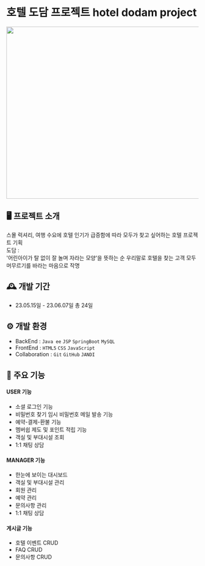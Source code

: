 # 호텔 도담 프로젝트  hotel dodam project
<img src="https://github.com/SeongheePark/hotel_project/assets/122020520/444f386c-22c1-4478-b34e-f53bca763bbe"  width="800" height="450">

## 🖥️ 프로젝트 소개
스몰 럭셔리, 여행 수요에 호텔 인기가 급증함에 따라 모두가 찾고 싶어하는 호텔 프로젝트 기획 </br>
도담 : </br>
'어린아이가 탈 없이 잘 놀며 자라는 모양'을 뜻하는 순 우리말로 호텔을 찾는 고객 모두 머무르기를 바라는 마음으로 작명

## 🕰️ 개발 기간
* 23.05.15일 - 23.06.07일 총 24일

## ⚙️ 개발 환경
- BackEnd :  `Java ee`  `JSP`  `SpringBoot`  `MySQL`
- FrontEnd :  `HTML5`  `CSS`  `JavaScript`
- Collaboration : `Git` `GitHub` `JANDI`

## 📌 주요 기능


#### USER 기능
- 소셜 로그인 기능
- 비밀번호 찾기 임시 비밀번호 메일 발송 기능
- 예약-결제-환불 기능
- 멤버쉽 제도 및 포인트 적립 기능
- 객실 및 부대시설 조회
- 1:1 채팅 상담


#### MANAGER 기능
- 한눈에 보이는 대시보드
- 객실 및 부대시설 관리
- 회원 관리
- 예약 관리
- 문의사항 관리
- 1:1 채팅 상담


#### 게시글 기능
- 호텔 이벤트 CRUD
- FAQ CRUD
- 문의사항 CRUD

